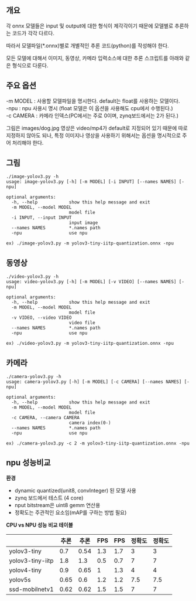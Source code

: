 ## 개요
각 onnx 모델들은 input 및 output에 대한 형식이 제각각이기 때문에 모델별로 추론하는 코드가 각각 다르다.

따라서 모델파일(*.onnx)별로 개별적인 추론 코드(python)를 작성해야 한다.

모든 모델에 대해서 이미지, 동영상, 카메라 입력소스에 대한 추론 스크립트를 아래와 같은 형식으로 다룬다.

## 주요 옵션
-m MODEL  : 사용할 모델파일을 명시한다. default는 float를 사용하는 모델이다.  
-npu      : npu 사용시 명시 (float 모델은 이 옵션을 사용해도 cpu에서 수행된다.)  
-c CAMERA : 카메라 인덱스(PC에서는 주로 0이며, zynq보드에서는 2가 된다.)

그림은 images/dog.jpg 영상은 video/mp4가 default로 지정되어 있기 때문에 따로 지정하지 않아도 되나, 특정 이미지나 영상을 사용하기 위해서는 옵션을 명시적으로 주어 처리해야 한다. 

## 그림

```
./image-yolov3.py -h
usage: image-yolov3.py [-h] [-m MODEL] [-i INPUT] [--names NAMES] [-npu]

optional arguments:
  -h, --help            show this help message and exit
  -m MODEL, --model MODEL
                        model file
  -i INPUT, --input INPUT
                        input image
  --names NAMES         *.names path
  -npu                  use npu
```

```
ex) ./image-yolov3.py -m yolov3-tiny-iitp-quantization.onnx -npu

```

## 동영상

```
./video-yolov3.py -h
usage: video-yolov3.py [-h] [-m MODEL] [-v VIDEO] [--names NAMES] [-npu]

optional arguments:
  -h, --help            show this help message and exit
  -m MODEL, --model MODEL
                        model file
  -v VIDEO, --video VIDEO
                        video file
  --names NAMES         *.names path
  -npu                  use npu

```

```
ex) ./video-yolov3.py -m yolov3-tiny-iitp-quantization.onnx -npu
```

## 카메라

```
./camera-yolov3.py -h
usage: camera-yolov3.py [-h] [-m MODEL] [-c CAMERA] [--names NAMES] [-npu]

optional arguments:
  -h, --help            show this help message and exit
  -m MODEL, --model MODEL
                        model file
  -c CAMERA, --camera CAMERA
                        camera index(0-)
  --names NAMES         *.names path
  -npu                  use npu
```

```
ex) ./camera-yolov3.py -c 2 -m yolov3-tiny-iitp-quantization.onnx -npu
```

## npu 성능비교
**환경**

* dynamic quantized(unit8, convInteger) 된 모델 사용
* zynq 보드에서 테스트 (4 core)
* nput bitstream은 uint8 gemm 연산용
* 정확도는 주관적인 요소임(mAP를 구하는 방법 필요)


**CPU vs NPU 성능 비교 테이블**

|                 | 추론 | 추론 | FPS | FPS | 정확도 | 정확도 |
|-----------------|------|------|-----|-----|-----|-----|
| yolov3-tiny     | 0.7  | 0.54 | 1.3 | 1.7 | 3   | 3   |
| yolov3-tiny-iitp| 1.8  | 1.3  | 0.5 | 0.7 | 7   | 7   |
| yolov4-tiny     | 0.9  | 0.65 | 1   | 1.3 | 4   | 4   |
| yolov5s         | 0.65 | 0.6  | 1.2 | 1.2 | 7.5 | 7.5 | 
| ssd-mobilnetv1  | 0.62 | 0.62 | 1.5 | 1.5 | 7   | 7   |